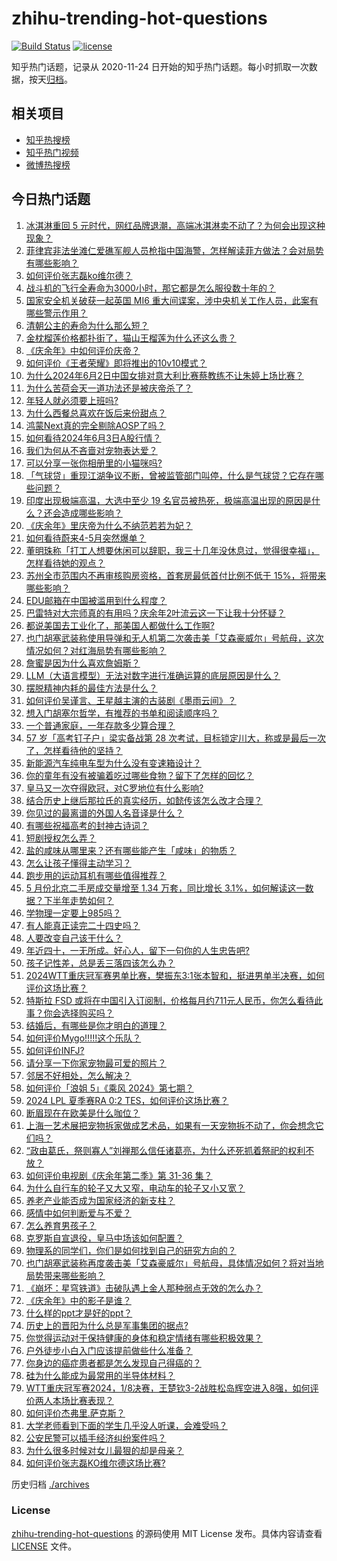 # zhihu-trending-hot-questions

[![Build Status](https://github.com/justjavac/zhihu-trending-hot-questions/workflows/ci/badge.svg?branch=master)](https://github.com/justjavac/zhihu-trending-hot-questions/actions)
[![license](https://img.shields.io/github/license/justjavac/zhihu-trending-hot-questions)](https://github.com/justjavac/zhihu-trending-hot-questions/blob/master/LICENSE)

知乎热门话题，记录从 2020-11-24
日开始的知乎热门话题。每小时抓取一次数据，按天[归档](./archives)。

## 相关项目

- [知乎热搜榜](https://github.com/justjavac/zhihu-trending-top-search)
- [知乎热门视频](https://github.com/justjavac/zhihu-trending-hot-video)
- [微博热搜榜](https://github.com/justjavac/weibo-trending-hot-search)

## 今日热门话题

<!-- BEGIN -->
<!-- 最后更新时间 Mon Jun 03 2024 10:32:52 GMT+0800 (China Standard Time) -->

1. [冰淇淋重回 5 元时代，网红品牌退潮，高端冰淇淋卖不动了？为何会出现这种现象？](https://www.zhihu.com/question/657904002)
1. [菲律宾非法坐滩仁爱礁军舰人员枪指中国海警，怎样解读菲方做法？会对局势有哪些影响？](https://www.zhihu.com/question/657899021)
1. [如何评价张志磊ko维尔德？](https://www.zhihu.com/question/657889882)
1. [战斗机的飞行全寿命为3000小时，那它都是怎么服役数十年的？](https://www.zhihu.com/question/653335768)
1. [国家安全机关破获一起英国 MI6 重大间谍案，涉中央机关工作人员，此案有哪些警示作用？](https://www.zhihu.com/question/657954089)
1. [清朝公主的寿命为什么那么短？](https://www.zhihu.com/question/42077248)
1. [金枕榴莲价格都扑街了，猫山王榴莲为什么还这么贵？](https://www.zhihu.com/question/657916617)
1. [《庆余年》中如何评价庆帝？](https://www.zhihu.com/question/657462843)
1. [如何评价《王者荣耀》即将推出的10v10模式？](https://www.zhihu.com/question/657743146)
1. [为什么2024年6月2日中国女排对意大利比赛蔡教练不让朱婷上场比赛？](https://www.zhihu.com/question/657924195)
1. [为什么苦荷会天一道功法还是被庆帝杀了？](https://www.zhihu.com/question/650613324)
1. [年轻人就必须要上班吗?](https://www.zhihu.com/question/657854784)
1. [为什么西餐总喜欢在饭后来份甜点？](https://www.zhihu.com/question/657329871)
1. [鸿蒙Next真的完全剔除AOSP了吗？](https://www.zhihu.com/question/657832044)
1. [如何看待2024年6月3日A股行情？](https://www.zhihu.com/question/657742482)
1. [我们为何从不吝啬对宠物表达爱？](https://www.zhihu.com/question/656180241)
1. [可以分享一张你相册里的小猫咪吗?](https://www.zhihu.com/question/654311199)
1. [「气球贷」重现江湖争议不断，曾被监管部门叫停，什么是气球贷？它存在哪些问题？](https://www.zhihu.com/question/657888790)
1. [印度出现极端高温，大选中至少 19 名官员被热死，极端高温出现的原因是什么？还会造成哪些影响？](https://www.zhihu.com/question/657887610)
1. [《庆余年》里庆帝为什么不纳范若若为妃？](https://www.zhihu.com/question/371498382)
1. [如何看待蔚来4-5月突然爆单？](https://www.zhihu.com/question/657647048)
1. [董明珠称「打工人想要休闲可以辞职，我三十几年没休息过，觉得很幸福」，怎样看待她的观点？](https://www.zhihu.com/question/657858559)
1. [苏州全市范围内不再审核购房资格，首套房最低首付比例不低于 15%，将带来哪些影响？](https://www.zhihu.com/question/657905025)
1. [EDU邮箱在中国被滥用到什么程度？](https://www.zhihu.com/question/45555005)
1. [巴雷特对大宗师真的有用吗？庆余年2叶流云这一下让我十分怀疑？](https://www.zhihu.com/question/657705637)
1. [都说美国去工业化了，那美国人都做什么工作啊?](https://www.zhihu.com/question/641603330)
1. [也门胡塞武装称使用导弹和无人机第二次袭击美「艾森豪威尔」号航母，这次情况如何？对红海局势有哪些影响？](https://www.zhihu.com/question/657888938)
1. [詹蜜是因为什么喜欢詹姆斯？](https://www.zhihu.com/question/657911741)
1. [LLM（大语言模型）无法对数字进行准确运算的底层原因是什么？](https://www.zhihu.com/question/654932431)
1. [摆脱精神内耗的最佳方法是什么？](https://www.zhihu.com/question/651268196)
1. [如何评价吴谨言、王星越主演的古装剧《墨雨云间》？](https://www.zhihu.com/question/657897959)
1. [想入门胡塞尔哲学，有推荐的书单和阅读顺序吗？](https://www.zhihu.com/question/584067577)
1. [一个普通家庭，一年存款多少算合理？](https://www.zhihu.com/question/305723555)
1. [57 岁「高考钉子户」梁实备战第 28 次考试，目标锁定川大，称或是最后一次了，怎样看待他的坚持？](https://www.zhihu.com/question/657810499)
1. [新能源汽车纯电车型为什么没有变速箱设计？](https://www.zhihu.com/question/657315962)
1. [你的童年有没有被骗着吃过哪些食物？留下了怎样的回忆？](https://www.zhihu.com/question/656827628)
1. [皇马又一次夺得欧冠，对C罗地位有什么影响?](https://www.zhihu.com/question/657867554)
1. [结合历史上继后那拉氏的真实经历，如懿传该怎么改才合理？](https://www.zhihu.com/question/657741204)
1. [你见过的最离谱的外国人名音译是什么？](https://www.zhihu.com/question/22516872)
1. [有哪些祝福高考的封神古诗词？](https://www.zhihu.com/question/657221633)
1. [短剧授权怎么弄？](https://www.zhihu.com/question/586609217)
1. [盐的咸味从哪里来？还有哪些能产生「咸味」的物质？](https://www.zhihu.com/question/657329862)
1. [怎么让孩子懂得主动学习？](https://www.zhihu.com/question/657427793)
1. [跑步用的运动耳机有哪些值得推荐？](https://www.zhihu.com/question/623709049)
1. [5 月份北京二手房成交量增至 1.34 万套，同比增长 3.1%，如何解读这一数据？下半年走势如何？](https://www.zhihu.com/question/657835671)
1. [学物理一定要上985吗？](https://www.zhihu.com/question/657778142)
1. [有人能真正读完二十四史吗？](https://www.zhihu.com/question/655502786)
1. [人要改变自己该干什么？](https://www.zhihu.com/question/648649223)
1. [年近四十，一无所成。好心人，留下一句你的人生忠告吧?](https://www.zhihu.com/question/654724467)
1. [孩子记性差，总是丢三落四该怎么办？](https://www.zhihu.com/question/657695719)
1. [2024WTT重庆冠军赛男单比赛，樊振东3:1张本智和，挺进男单半决赛，如何评价这场比赛？](https://www.zhihu.com/question/657906561)
1. [特斯拉 FSD 或将在中国引入订阅制，价格每月约711元人民币，你怎么看待此事？你会选择购买吗？](https://www.zhihu.com/question/657755355)
1. [结婚后，有哪些是你才明白的道理？](https://www.zhihu.com/question/657698103)
1. [如何评价Mygo!!!!!这个乐队？](https://www.zhihu.com/question/636442892)
1. [如何评价INFJ?](https://www.zhihu.com/question/426053648)
1. [请分享一下你家宠物最可爱的照片？](https://www.zhihu.com/question/653438997)
1. [邻居不好相处，怎么解决？](https://www.zhihu.com/question/654770267)
1. [如何评价「浪姐 5」《乘风 2024》第七期？](https://www.zhihu.com/question/657752966)
1. [2024 LPL 夏季赛RA 0:2 TES，如何评价这场比赛？](https://www.zhihu.com/question/657916628)
1. [断眉现在在欧美是什么咖位？](https://www.zhihu.com/question/657781101)
1. [上海一艺术展把宠物拆家做成艺术品，如果有一天宠物拆不动了，你会想念它们吗？](https://www.zhihu.com/question/657900384)
1. [“政由葛氏，祭则寡人”刘禅那么信任诸葛亮，为什么还死抓着祭祀的权利不放？](https://www.zhihu.com/question/657539817)
1. [如何评价电视剧《庆余年第二季》第 31-36 集？](https://www.zhihu.com/question/657687502)
1. [为什么自行车的轮子又大又窄，电动车的轮子又小又宽？](https://www.zhihu.com/question/657427157)
1. [养老产业能否成为国家经济的新支柱？](https://www.zhihu.com/question/657753538)
1. [感情中如何判断爱与不爱？](https://www.zhihu.com/question/651636016)
1. [怎么养育男孩子？](https://www.zhihu.com/question/39370050)
1. [克罗斯自宣退役，皇马中场该如何配置？](https://www.zhihu.com/question/656791051)
1. [物理系的同学们，你们是如何找到自己的研究方向的？](https://www.zhihu.com/question/539565187)
1. [也门胡塞武装称再度袭击美「艾森豪威尔」号航母，具体情况如何？将对当地局势带来哪些影响？](https://www.zhihu.com/question/657894205)
1. [《崩坏：星穹铁道》击破队遇上金人那种弱点无效的怎么办？](https://www.zhihu.com/question/657704518)
1. [《庆余年》中的影子是谁？](https://www.zhihu.com/question/657025101)
1. [什么样的ppt才是好的ppt？](https://www.zhihu.com/question/298361291)
1. [历史上的晋阳为什么总是军事集团的据点?](https://www.zhihu.com/question/616541133)
1. [你觉得运动对于保持健康的身体和稳定情绪有哪些积极效果？](https://www.zhihu.com/question/656313161)
1. [户外徒步小白入门应该提前做些什么准备？](https://www.zhihu.com/question/656824317)
1. [你身边的癌症患者都是怎么发现自己得癌的？](https://www.zhihu.com/question/506470415)
1. [硅为什么能成为最常用的半导体材料？](https://www.zhihu.com/question/656430031)
1. [WTT重庆冠军赛2024，1/8决赛，王楚钦3-2战胜松岛辉空进入8强，如何评价两人本场比赛表现？](https://www.zhihu.com/question/657859031)
1. [如何评价杰弗里.萨克斯？](https://www.zhihu.com/question/268155852)
1. [大学老师看到下面的学生几乎没人听课，会难受吗？](https://www.zhihu.com/question/654487679)
1. [公安民警可以插手经济纠纷案件吗？](https://www.zhihu.com/question/479630125)
1. [为什么很多时候对女儿最狠的却是母亲？](https://www.zhihu.com/question/498196776)
1. [如何评价张志磊KO维尔德这场比赛?](https://www.zhihu.com/question/657889824)

<!-- END -->

历史归档 [./archives](./archives)

### License

[zhihu-trending-hot-questions](https://github.com/justjavac/zhihu-trending-hot-questions)
的源码使用 MIT License 发布。具体内容请查看 [LICENSE](./LICENSE) 文件。
